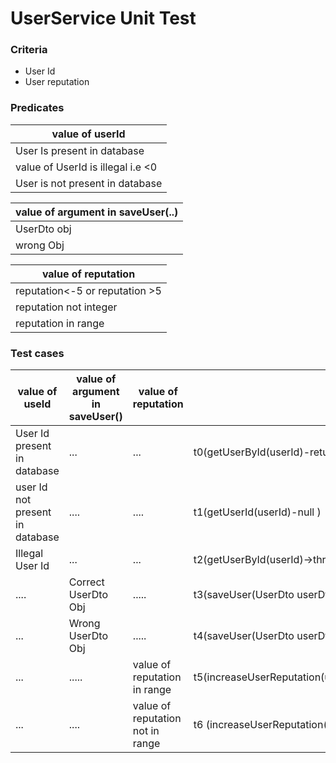 # UserService Unit Test




### Criteria
- User Id
- User reputation

### Predicates
|value of userId |
| ---- |  
| User Is present in database |
| value of UserId is illegal i.e <0|
| User is not present in database |

|value of argument in  saveUser(..)|
| ---- |
| UserDto obj|
| wrong Obj|

|value of reputation|
| ---- |  
| reputation<-5 or reputation >5 |
|reputation not integer|
| reputation in range |


### Test cases

| value of useId | value of argument in saveUser()| value of reputation | test case |
| ----- | ----- | ------ | ----- |
| User Id present in database | ... | ... | t0(getUserById(userId)-return UserDto) |
| user Id not present in database | .... | .... | t1(getUserId(userId)-null ) |
| Illegal User Id | ... | ... | t2(getUserById(userId)->throwExeption)|
| .... | Correct UserDto Obj| ..... | t3(saveUser(UserDto userDto)->returns array of users) |
| ...  | Wrong UserDto Obj | ..... | t4(saveUser(UserDto userDto)-> null) |
| ... | ..... | value of reputation in range | t5(increaseUserReputation(userReputation:5)>userReputation=5)|
| ... | .... | value of reputation not in range | t6 (increaseUserReputation(userReputation:-1)->null)|
 
